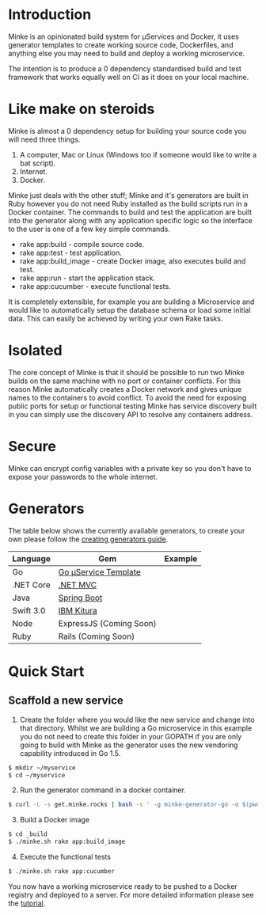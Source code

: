 # Introduction
Minke is an opinionated build system for μServices and Docker, it uses generator templates to create working source code, Dockerfiles, and anything else you may need to build and deploy a working microservice.

The intention is to produce a 0 dependency standardised build and test framework that works equally well on CI as it does on your local machine.


# Like make on steroids
Minke is almost a 0 dependency setup for building your source code you will need three things.
1. A computer, Mac or Linux (Windows too if someone would like to write a bat script).
2. Internet.
3. Docker.

Minke just deals with the other stuff; Minke and it's generators are built in Ruby however you do not need Ruby installed as the build scripts run in a Docker container.  The commands to build and test the application are built into the generator along with any application specific logic so the interface to the user is one of a few key simple commands.

* rake app:build - compile source code.  
* rake app:test - test application.  
* rake app:build_image  - create Docker image, also executes build and test.
* rake app:run  - start the application stack.
* rake app:cucumber  - execute functional tests.

It is completely extensible, for example you are building a Microservice and would like to automatically setup the database schema or load some initial data.  This can easily be achieved by writing your own Rake tasks.


# Isolated
The core concept of Minke is that it should be possible to run two Minke builds on the same machine with no port or container conflicts.  For this reason Minke automatically creates a Docker network and gives unique names to the containers to avoid conflict.  To avoid the need for exposing public ports for setup or functional testing Minke has service discovery built in you can simply use the discovery API to resolve any containers address.


# Secure
Minke can encrypt config variables with a private key so you don't have to expose your passwords to the whole internet.


# Generators
The table below shows the currently available generators, to create your own please follow the [creating generators guide](#).

| Language  |  Gem                                                                                      | Example      |
| --------- | ----------------------------------------------------------------------------------------- | ------------ |
| Go        | [Go μService Template](https://github.com/nicholasjackson/minke-generator-go)             |              |
| .NET Core | [.NET MVC](https://github.com/nicholasjackson/minke-generator-netmvc)                     |              |
| Java      | [Spring Boot](https://github.com/notonthehighstreet/minke-generator-spring)               |              |
| Swift 3.0 | [IBM Kitura](https://github.com/nicholasjackson/minke-generator-swift)                    |              |
| Node      | ExpressJS (Coming Soon)                                                                   |              |
| Ruby      | Rails (Coming Soon)                                                                       |              |

# Quick Start

## Scaffold a new service
1. Create the folder where you would like the new service and change into that directory.  Whilst we are building a Go microservice in this example you do not need to create this folder in your GOPATH if you are only going to build with Minke as the generator uses the new vendoring capability introduced in Go 1.5.

```bash
$ mkdir ~/myservice
$ cd ~/myservice
```

2. Run the generator command in a docker container.

```bash
$ curl -L -s get.minke.rocks | bash -s ' -g minke-generator-go -o $(pwd) -n github.com/nicholasjackson -a myservice'
```

3. Build a Docker image

```bash
$ cd _build
$ ./minke.sh rake app:build_image
```

4. Execute the functional tests

```bash
$ ./minke.sh rake app:cucumber
```

You now have a working microservice ready to be pushed to a Docker registry and deployed to a server.  For more detailed information please see the [tutorial](tutorial.html).
